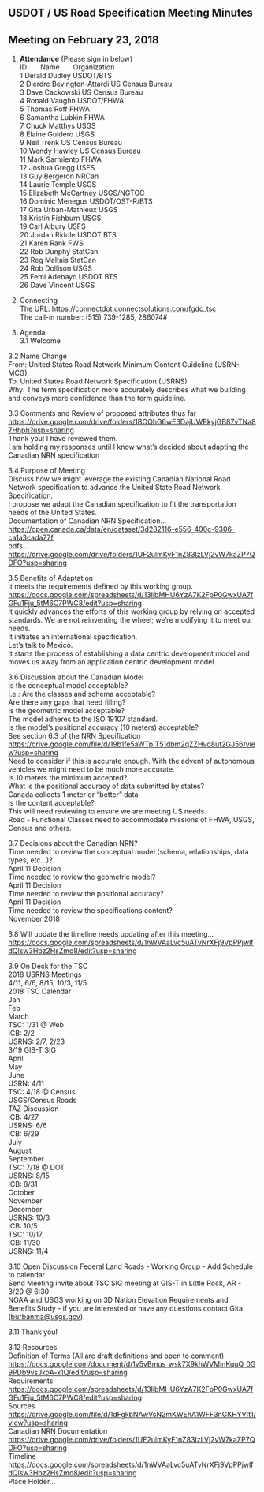 ## USDOT / US Road Specification Meeting Minutes   
## Meeting on February 23, 2018  

1. **Attendance** (Please sign in below)    
ID &nbsp; &nbsp; &nbsp; Name &nbsp; &nbsp; &nbsp; Organization        
1  Derald Dudley   USDOT/BTS   	 
2  Dierdre Bevington-Attardi  US Census Bureau      
3  Dave Cackowski   US Census Bureau   
4  Ronald Vaughn   USDOT/FHWA      
5  Thomas Roff   FHWA   
6  Samantha Lubkin   FHWA   
7  Chuck Matthys   USGS   
8  Elaine Guidero  USGS   
9  Neil Trenk   US Census Bureau   
10  Wendy Hawley   US Census Bureau   
11  Mark Sarmiento   FHWA   
12  Joshua Gregg   USFS   
13  Guy Bergeron   NRCan  
14  Laurie Temple   USGS  
15  Elizabeth McCartney   USGS/NGTOC  
16  Dominic Menegus  USDOT/OST-R/BTS  
17  Gita Urban-Mathieux   USGS  
18  Kristin Fishburn  USGS  
19  Carl Albury   USFS  
20  Jordan Riddle   USDOT BTS  
21  Karen Rank   FWS  
22  Rob Dunphy   StatCan   
23  Reg Maltais  StatCan  
24  Rob Dollison  USGS   
25  Femi Adebayo USDOT BTS   
26   Dave Vincent   USGS     
 
2. Connecting  
The URL: https://connectdot.connectsolutions.com/fgdc_tsc  
The call-in number: (515) 739-1285, 286074#  

3. Agenda  
3.1 Welcome  

3.2 Name Change  
	From: United States Road Network Minimum Content Guideline (USRN-MCG)  
	To: United States Road Network Specification (USRNS)  
Why:  The term specification more accurately describes what we building and conveys more confidence than the term guideline.  

3.3 Comments and Review of proposed attributes thus far  
https://drive.google.com/drive/folders/1BOQhG6wE3DajUWPkyjGB87vTNa87Hhph?usp=sharing  
Thank you! I have reviewed them.   
I am holding my responses until I know what’s decided about adapting the Canadian NRN specification  

3.4 Purpose of Meeting  
Discuss how we might leverage the existing Canadian National Road Network specification to advance the United State Road Network Specification.  
I propose we adapt the Canadian specification to fit the transportation needs of the United States.  
Documentation of Canadian NRN Specification…   
https://open.canada.ca/data/en/dataset/3d282116-e556-400c-9306-ca1a3cada77f   
pdfs...  
https://drive.google.com/drive/folders/1UF2ulmKyF1nZ83IzLVj2vW7kaZP7QDFO?usp=sharing  

3.5 Benefits of Adaptation  
It meets the requirements defined by this working group.  
https://docs.google.com/spreadsheets/d/13IibMHU6YzA7K2FpP0GwxUA7fGFu1Fju_5tM6C7PWC8/edit?usp=sharing  
It quickly advances the efforts of this working group by relying on accepted standards.  We are not reinventing the wheel; we’re modifying it to meet our needs.  
It initiates an international specification.  
Let’s talk to Mexico.  
It starts the process of establishing a data centric development model and moves us away from an application centric development model  

3.6 Discussion about the Canadian Model  
Is the conceptual model acceptable?  
	I.e.: Are the classes and schema acceptable?  
	Are there any gaps that need filling?  
Is the geometric model acceptable?  
	The model adheres to the ISO 19107 standard.  
Is the model’s positional accuracy (10 meters) acceptable?  
See section 6.3 of the NRN Specification  
https://drive.google.com/file/d/19b1fe5aWTpIT51dbm2qZZHvd8ut2GJ56/view?usp=sharing  
Need to consider if this is accurate enough.  With the advent of autonomous vehicles we might need to be much more accurate.  
Is 10 meters the minimum accepted?  
What is the positional accuracy of data submitted by states?  
	Canada collects 1 meter or “better” data  
Is the content acceptable?  
This will need reviewing to ensure we are meeting US needs.  
Road - Functional Classes need to accommodate missions of FHWA, USGS, Census and others.  

3.7 Decisions about the Canadian NRN?  
Time needed to review the conceptual model (schema, relationships, data types, etc…)?  
April 11 Decision  
Time needed to review the geometric model?  
	April 11 Decision  
Time needed to review the positional accuracy?  
	April 11 Decision  
Time needed to review the specifications content?  
	November 2018  

3.8 Will update the timeline needs updating after this meeting...  
https://docs.google.com/spreadsheets/d/1nWVAaLvc5uATvNrXFj9VpPPjwlfdQlsw3Hbz2HsZmo8/edit?usp=sharing  

3.9 On Deck for the TSC  
2018 USRNS Meetings  
	4/11, 6/6, 8/15, 10/3, 11/5  
2018 TSC Calendar  
Jan  
Feb  
March  
TSC: 1/31 @ Web  
ICB: 2/2  
USRNS: 2/7, 2/23  
3/19 GIS-T SIG  
April  
May  
June  
USRN: 4/11  
TSC: 4/18 @ Census  
USGS/Census Roads  
TAZ Discussion  
ICB: 4/27  
USRNS: 6/6  
ICB: 6/29  
July  
August  
September  
TSC: 7/18 @ DOT  
USRNS: 8/15  
ICB: 8/31  
October  
November  
December  
USRNS: 10/3  
ICB: 10/5  
TSC: 10/17  
ICB: 11/30  
USRNS: 11/4  

3.10 Open Discussion
	Federal Land Roads - Working Group - Add Schedule to calendar  
Send Meeting invite about TSC SIG meeting  at GIS-T in Little Rock, AR - 3/20 @ 6:30  
NOAA and USGS working on 3D Nation Elevation Requirements and Benefits Study - if you are interested or have any questions contact Gita (burbanma@usgs.gov).  

3.11 Thank you!  

3.12 Resources  
Definition of Terms (All are draft definitions and open to comment)  
https://docs.google.com/document/d/1v5vBmus_wsk7X9khWVMinKquQ_0G9PDb9vsJkoA-x1Q/edit?usp=sharing  
Requirements  
https://docs.google.com/spreadsheets/d/13IibMHU6YzA7K2FpP0GwxUA7fGFu1Fju_5tM6C7PWC8/edit?usp=sharing  
Sources	https://drive.google.com/file/d/1dFgkbNAwVsN2mKWEhA1WFF3nGKHYVIt1/view?usp=sharing  
Canadian NRN Documentation  
https://drive.google.com/drive/folders/1UF2ulmKyF1nZ83IzLVj2vW7kaZP7QDFO?usp=sharing  
Timeline  
https://docs.google.com/spreadsheets/d/1nWVAaLvc5uATvNrXFj9VpPPjwlfdQlsw3Hbz2HsZmo8/edit?usp=sharing  
Place Holder...   
